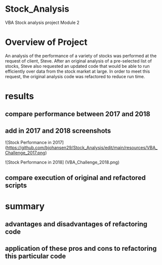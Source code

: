 # Stock_Analysis
VBA Stock analysis project Module 2

# Overview of Project
An analysis of the performance of a variety of stocks was performed at the request of client, Steve. After an original analysis of a pre-selected list of stocks, Steve also requested an updated code that would be able to run efficiently over data from the stock market at large. In order to meet this request, the original analysis code was refactored to reduce run time.
# results 
## compare performance between 2017 and 2018
## add in 2017 and 2018 screenshots
![Stock Performance in 2017] (https://github.com/bjohansen29/Stock_Analysis/edit/main/resources/VBA_Challenge_2017.png)

![Stock Performance in 2018] (VBA_Challenge_2018.png)
## compare execution of original and refactored scripts
# summary 
## advantages and disadvantages of refactoring code
## application of these pros and cons to refactoring this particular code
